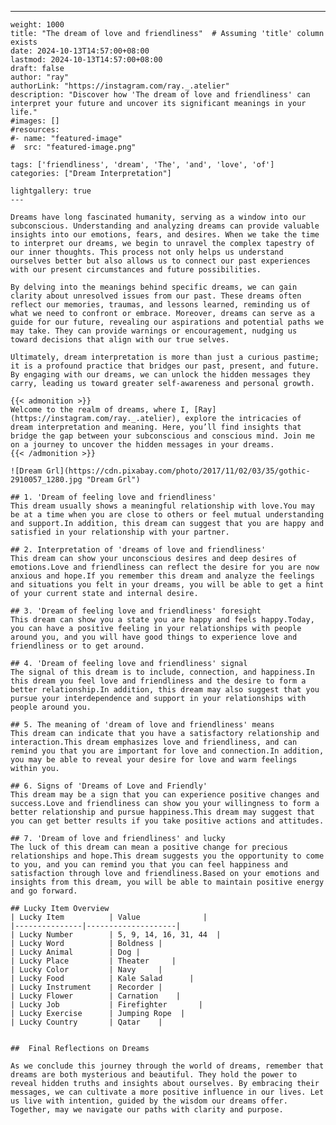---
    weight: 1000
    title: "The dream of love and friendliness"  # Assuming 'title' column exists
    date: 2024-10-13T14:57:00+08:00
    lastmod: 2024-10-13T14:57:00+08:00
    draft: false
    author: "ray"
    authorLink: "https://instagram.com/ray._.atelier"
    description: "Discover how 'The dream of love and friendliness' can interpret your future and uncover its significant meanings in your life."
    #images: []
    #resources:
    #- name: "featured-image"
    #  src: "featured-image.png"
    
    tags: ['friendliness', 'dream', 'The', 'and', 'love', 'of']
    categories: ["Dream Interpretation"]
    
    lightgallery: true
    ---
    
    Dreams have long fascinated humanity, serving as a window into our subconscious. Understanding and analyzing dreams can provide valuable insights into our emotions, fears, and desires. When we take the time to interpret our dreams, we begin to unravel the complex tapestry of our inner thoughts. This process not only helps us understand ourselves better but also allows us to connect our past experiences with our present circumstances and future possibilities.
    
    By delving into the meanings behind specific dreams, we can gain clarity about unresolved issues from our past. These dreams often reflect our memories, traumas, and lessons learned, reminding us of what we need to confront or embrace. Moreover, dreams can serve as a guide for our future, revealing our aspirations and potential paths we may take. They can provide warnings or encouragement, nudging us toward decisions that align with our true selves.
    
    Ultimately, dream interpretation is more than just a curious pastime; it is a profound practice that bridges our past, present, and future. By engaging with our dreams, we can unlock the hidden messages they carry, leading us toward greater self-awareness and personal growth.
    
    {{< admonition >}}
    Welcome to the realm of dreams, where I, [Ray](https://instagram.com/ray._.atelier), explore the intricacies of dream interpretation and meaning. Here, you’ll find insights that bridge the gap between your subconscious and conscious mind. Join me on a journey to uncover the hidden messages in your dreams.
    {{< /admonition >}}
    
    ![Dream Grl](https://cdn.pixabay.com/photo/2017/11/02/03/35/gothic-2910057_1280.jpg "Dream Grl")
    
    ## 1. 'Dream of feeling love and friendliness'
    This dream usually shows a meaningful relationship with love.You may be at a time when you are close to others or feel mutual understanding and support.In addition, this dream can suggest that you are happy and satisfied in your relationship with your partner.
    
    ## 2. Interpretation of 'dreams of love and friendliness'
    This dream can show your unconscious desires and deep desires of emotions.Love and friendliness can reflect the desire for you are now anxious and hope.If you remember this dream and analyze the feelings and situations you felt in your dreams, you will be able to get a hint of your current state and internal desire.
    
    ## 3. 'Dream of feeling love and friendliness' foresight
    This dream can show you a state you are happy and feels happy.Today, you can have a positive feeling in your relationships with people around you, and you will have good things to experience love and friendliness or to get around.
    
    ## 4. 'Dream of feeling love and friendliness' signal
    The signal of this dream is to include, connection, and happiness.In this dream you feel love and friendliness and the desire to form a better relationship.In addition, this dream may also suggest that you pursue your interdependence and support in your relationships with people around you.
    
    ## 5. The meaning of 'dream of love and friendliness' means
    This dream can indicate that you have a satisfactory relationship and interaction.This dream emphasizes love and friendliness, and can remind you that you are important for love and connection.In addition, you may be able to reveal your desire for love and warm feelings within you.
    
    ## 6. Signs of 'Dreams of Love and Friendly'
    This dream may be a sign that you can experience positive changes and success.Love and friendliness can show you your willingness to form a better relationship and pursue happiness.This dream may suggest that you can get better results if you take positive actions and attitudes.
    
    ## 7. 'Dream of love and friendliness' and lucky
    The luck of this dream can mean a positive change for precious relationships and hope.This dream suggests you the opportunity to come to you, and you can remind you that you can feel happiness and satisfaction through love and friendliness.Based on your emotions and insights from this dream, you will be able to maintain positive energy and go forward.
    
    ## Lucky Item Overview
    | Lucky Item          | Value              |
    |---------------|--------------------|
    | Lucky Number        | 5, 9, 14, 16, 31, 44  |
    | Lucky Word          | Boldness |
    | Lucky Animal        | Dog |
    | Lucky Place         | Theater     |
    | Lucky Color         | Navy     |
    | Lucky Food          | Kale Salad      |
    | Lucky Instrument    | Recorder |
    | Lucky Flower        | Carnation    |
    | Lucky Job           | Firefighter       |
    | Lucky Exercise      | Jumping Rope  |
    | Lucky Country       | Qatar    |
    
    
    ##  Final Reflections on Dreams
    
    As we conclude this journey through the world of dreams, remember that dreams are both mysterious and beautiful. They hold the power to reveal hidden truths and insights about ourselves. By embracing their messages, we can cultivate a more positive influence in our lives. Let us live with intention, guided by the wisdom our dreams offer. Together, may we navigate our paths with clarity and purpose.
    